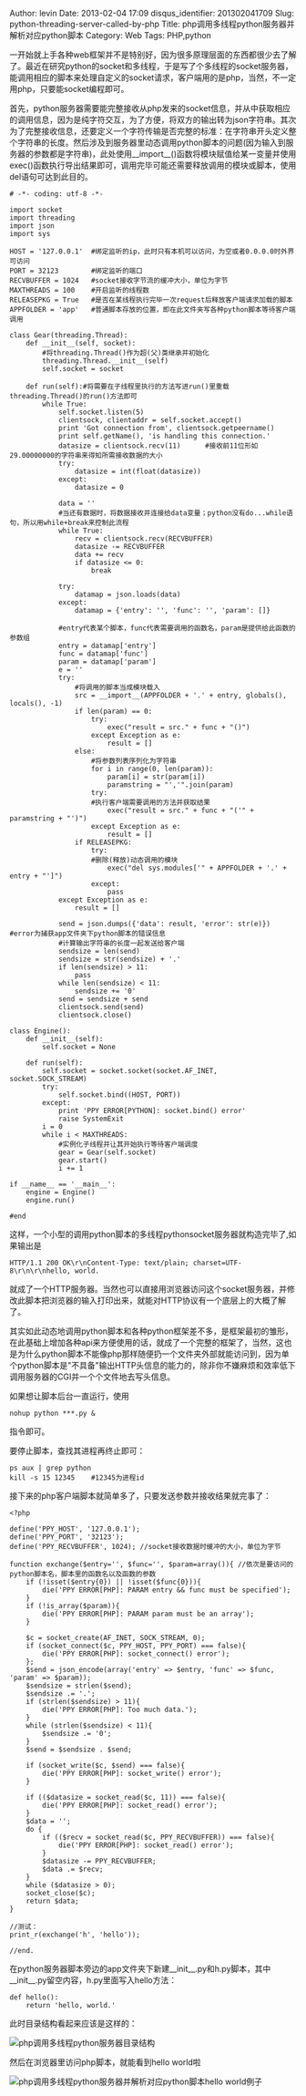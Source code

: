 Author: levin
Date: 2013-02-04 17:09
disqus_identifier: 201302041709
Slug: python-threading-server-called-by-php
Title: php调用多线程python服务器并解析对应python脚本
Category: Web
Tags: PHP,python

一开始就上手各种web框架并不是特别好，因为很多原理层面的东西都很少去了解了。最近在研究python的socket和多线程，于是写了个多线程的socket服务器，能调用相应的脚本来处理自定义的socket请求，客户端用的是php，当然，不一定用php，只要能socket编程即可。<!-- more -->

首先，python服务器需要能完整接收从php发来的socket信息，并从中获取相应的调用信息，因为是纯字符交互，为了方便，将双方的输出转为json字符串。其次为了完整接收信息，还要定义一个字符传输是否完整的标准：在字符串开头定义整个字符串的长度。然后涉及到服务器里动态调用python脚本的问题(因为输入到服务器的参数都是字符串)，此处使用\_\_import\_\_()函数将模块赋值给某一变量并使用exec()函数执行导出结果即可，调用完毕可能还需要释放调用的模块或脚本，使用del语句可达到此目的。

    # -*- coding: utf-8 -*-
    
    import socket
    import threading
    import json
    import sys
    
    HOST = '127.0.0.1'	#绑定监听的ip，此时只有本机可以访问，为空或者0.0.0.0时外界可访问
    PORT = 32123		#绑定监听的端口
    RECVBUFFER = 1024	#socket接收字节流的缓冲大小，单位为字节
    MAXTHREADS = 100	#开启监听的线程数
    RELEASEPKG = True	#是否在某线程执行完毕一次request后释放客户端请求加载的脚本
    APPFOLDER = 'app'	#普通脚本存放的位置，即在此文件夹写各种python脚本等待客户端调用
    
    class Gear(threading.Thread):
    	def __init__(self, socket):
    		#将threading.Thread()作为超(父)类继承并初始化
    		threading.Thread.__init__(self)
    		self.socket = socket
    
    	def run(self):#将需要在子线程里执行的方法写进run()里重载threading.Thread()的run()方法即可
    		while True:
    			self.socket.listen(5)
    			clientsock, clientaddr = self.socket.accept()
    			print 'Got connection from', clientsock.getpeername()
    			print self.getName(), 'is handling this connection.'
    			datasize = clientsock.recv(11)		#接收前11位形如29.00000000的字符串来得知所需接收数据的大小
    			try:
    				datasize = int(float(datasize))
    			except:
    				datasize = 0
    
    			data = ''
    			#当还有数据时，将数据接收并连接给data变量；python没有do...while语句，所以用while+break来控制此流程
    			while True:
    				recv = clientsock.recv(RECVBUFFER)
    				datasize -= RECVBUFFER
    				data += recv
    				if datasize <= 0:
    					break
    
    			try:
    				datamap = json.loads(data)
    			except:
    				datamap = {'entry': '', 'func': '', 'param': []}
    
    			#entry代表某个脚本，func代表需要调用的函数名，param是提供给此函数的参数组
    			entry = datamap['entry']
    			func = datamap['func']
    			param = datamap['param']
    			e = ''
    			try:
    				#将调用的脚本当成模块载入
    				src = __import__(APPFOLDER + '.' + entry, globals(), locals(), -1)
    				if len(param) == 0:
    					try:
    						exec("result = src." + func + "()")
    					except Exception as e:
    						result = []
    				else:
    					#将参数列表序列化为字符串
    					for i in range(0, len(param)):
    						param[i] = str(param[i])
    						paramstring = "','".join(param)
    					try:
    					#执行客户端需要调用的方法并获取结果
    						exec("result = src." + func + "('" + paramstring + "')")
    					except Exception as e:
    						result = []
    				if RELEASEPKG:
    					try:
    					#删除(释放)动态调用的模块
    						exec("del sys.modules['" + APPFOLDER + '.' + entry + "']")
    					except:
    						pass
    			except Exception as e:
    				result = []
    
    			send = json.dumps({'data': result, 'error': str(e)})	#error为捕获app文件夹下python脚本的错误信息
    			#计算输出字符串的长度一起发送给客户端
    			sendsize = len(send)
    			sendsize = str(sendsize) + '.'
    			if len(sendsize) > 11:
    				pass
    			while len(sendsize) < 11:
    				sendsize += '0'
    			send = sendsize + send
    			clientsock.send(send)
    			clientsock.close()
    
    class Engine():
    	def __init__(self):
    		self.socket = None
    
    	def run(self):
    		self.socket = socket.socket(socket.AF_INET, socket.SOCK_STREAM)
    		try:
    			self.socket.bind((HOST, PORT))
    		except:
    			print 'PPY ERROR[PYTHON]: socket.bind() error'
    			raise SystemExit
    		i = 0
    		while i < MAXTHREADS:
    			#实例化子线程并让其开始执行等待客户端调度
    			gear = Gear(self.socket)
    			gear.start()
    			i += 1
    
    if __name__ == '__main__':
    	engine = Engine()
    	engine.run()
    
    #end

这样，一个小型的调用python脚本的多线程pythonsocket服务器就构造完毕了,如果输出是

    HTTP/1.1 200 OK\r\nContent-Type: text/plain; charset=UTF-8\r\n\r\nhello, world.

就成了一个HTTP服务器。当然也可以直接用浏览器访问这个socket服务器，并修改此脚本把浏览器的输入打印出来，就能对HTTP协议有一个底层上的大概了解了。

其实如此动态地调用python脚本和各种python框架差不多，是框架最初的雏形，在此基础上增加各种api来方便使用的话，就成了一个完整的框架了，当然，这也是为什么python脚本不能像php那样随便扔一个文件夹外部就能访问到，因为单个python脚本是"不具备"输出HTTP头信息的能力的，除非你不嫌麻烦和效率低下调用服务器的CGI并一个个文件地去写头信息。

如果想让脚本后台一直运行，使用

    nohup python ***.py &

指令即可。

要停止脚本，查找其进程再终止即可：

    ps aux | grep python
    kill -s 15 12345	#12345为进程id

接下来的php客户端脚本就简单多了，只要发送参数并接收结果就完事了：

    <?php
    
    define('PPY_HOST', '127.0.0.1');
    define('PPY_PORT', '32123');
    define('PPY_RECVBUFFER', 1024);	//socket接收数据时缓冲的大小，单位为字节
    
    function exchange($entry='', $func='', $param=array()){	//依次是要访问的python脚本名，脚本里的函数名以及函数的参数
    	if (!isset($entry{0}) || !isset($func{0})){
    		die('PPY ERROR[PHP]: PARAM entry && func must be specified');
    	}
    	if (!is_array($param)){
    		die('PPY ERROR[PHP]: PARAM param must be an array');
    	}
    
    	$c = socket_create(AF_INET, SOCK_STREAM, 0);
    	if (socket_connect($c, PPY_HOST, PPY_PORT) === false){
    		die('PPY ERROR[PHP]: socket_connect() error');
    	};
    	$send = json_encode(array('entry' => $entry, 'func' => $func, 'param' => $param));
    	$sendsize = strlen($send);
    	$sendsize .= '.';
    	if (strlen($sendsize) > 11){
    		die('PPY ERROR[PHP]: Too much data.');
    	}
    	while (strlen($sendsize) < 11){
    		$sendsize .= '0';
    	}
    	$send = $sendsize . $send;
    
    	if (socket_write($c, $send) === false){
    		die('PPY ERROR[PHP]: socket_write() error');
    	}
    
    	if (($datasize = socket_read($c, 11)) === false){
    		die('PPY ERROR[PHP]: socket_read() error');
    	}
    	$data = '';
    	do {
    		if (($recv = socket_read($c, PPY_RECVBUFFER)) === false){
    			die('PPY ERROR[PHP]: socket_read() error');
    		}
    		$datasize -= PPY_RECVBUFFER;
    		$data .= $recv;
    	}
    	while ($datasize > 0);
    	socket_close($c);
    	return $data;
    }
    
    //测试：
    print_r(exchange('h', 'hello'));
    
    //end.

在python服务器脚本旁边的app文件夹下新建\_\_init\_\_.py和h.py脚本，其中\_\_init\_\_.py留空内容，h.py里面写入hello方法：

    def hello():
	    return 'hello, world.'

此时目录结构看起来应该是这样的：

![php调用多线程python服务器目录结构](/img/python-threading-server-file-folder.png)

然后在浏览器里访问php脚本，就能看到hello world啦

![php调用多线程python服务器并解析对应python脚本hello world例子](/img/python-threading-server-hello-world.png)
